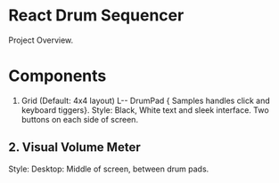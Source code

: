 # React Drum Sequencer

Project Overview.

# Components
1. Grid (Default: 4x4 layout)
   L-- DrumPad { Samples handles click and keyboard tiggers}.
Style:
Black, White text and sleek interface. Two buttons on each side of screen. 

## 2. Visual Volume Meter
Style:
Desktop: Middle of screen, between drum pads. 
